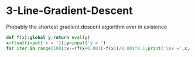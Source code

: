 # 3-Line-Gradient-Descent
Probably the shortest gradient descent algorithm ever in existence

```py
def f(x):global y;return eval(y)
x=float(input('x = '));y=input('y = ')
for iter in range(100):x-=(f(x+0.001)-f(x))/0.001*0.1;print('\nx =',x,'\ny =',f(x))
  ```
